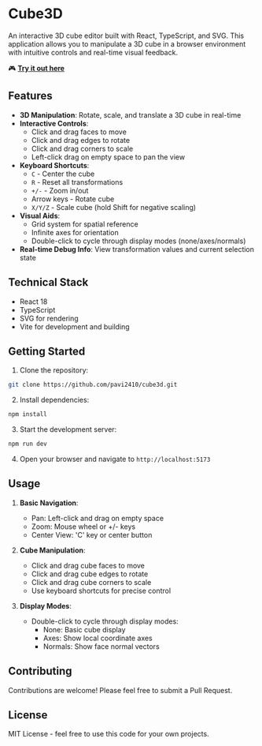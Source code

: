 # Cube3D

An interactive 3D cube editor built with React, TypeScript, and SVG. This application allows you to manipulate a 3D cube in a browser environment with intuitive controls and real-time visual feedback.

🎮 **[Try it out here](https://cube3d.pavi2410.me)**

## Features

- **3D Manipulation**: Rotate, scale, and translate a 3D cube in real-time
- **Interactive Controls**: 
  - Click and drag faces to move
  - Click and drag edges to rotate
  - Click and drag corners to scale
  - Left-click drag on empty space to pan the view
- **Keyboard Shortcuts**:
  - `C` - Center the cube
  - `R` - Reset all transformations
  - `+/-` - Zoom in/out
  - Arrow keys - Rotate cube
  - `X/Y/Z` - Scale cube (hold Shift for negative scaling)
- **Visual Aids**:
  - Grid system for spatial reference
  - Infinite axes for orientation
  - Double-click to cycle through display modes (none/axes/normals)
- **Real-time Debug Info**: View transformation values and current selection state

## Technical Stack

- React 18
- TypeScript
- SVG for rendering
- Vite for development and building

## Getting Started

1. Clone the repository:
```bash
git clone https://github.com/pavi2410/cube3d.git
```

2. Install dependencies:
```bash
npm install
```

3. Start the development server:
```bash
npm run dev
```

4. Open your browser and navigate to `http://localhost:5173`

## Usage

1. **Basic Navigation**:
   - Pan: Left-click and drag on empty space
   - Zoom: Mouse wheel or +/- keys
   - Center View: 'C' key or center button

2. **Cube Manipulation**:
   - Click and drag cube faces to move
   - Click and drag cube edges to rotate
   - Click and drag cube corners to scale
   - Use keyboard shortcuts for precise control

3. **Display Modes**:
   - Double-click to cycle through display modes:
     - None: Basic cube display
     - Axes: Show local coordinate axes
     - Normals: Show face normal vectors

## Contributing

Contributions are welcome! Please feel free to submit a Pull Request.

## License

MIT License - feel free to use this code for your own projects.
